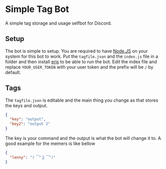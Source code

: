 Simple Tag Bot
==============
A simple tag storage and usage selfbot for Discord.

Setup
-----
The bot is simple to setup. You are required to have [Node.JS](http://nodejs.org) on your system for this bot to work. Put the `tagfile.json` and the `index.js` file in a folder and then install [eris](https://abal.moe/Eris/) to be able to run the bot. Edit the index file and replace `YOUR_USER_TOKEN` with your user token and the prefix will be `/` by default.

Tags
----
The `tagfile.json` is editable and the main thing you change as that stores the keys and output.
```json
{
  "key": "output",
  "key2": "output 2"
}
```
The key is your command and the output is what the bot will change it to. A good example for the memers is like bellow
```json
{
  "lenny": "( ͡° ͜ʖ ͡°)"
}
```
